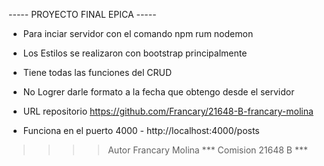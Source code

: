 ----- PROYECTO FINAL EPICA -----

- Para inciar servidor con el comando npm rum nodemon
- Los Estilos se realizaron con bootstrap principalmente
- Tiene todas las funciones del CRUD

- No Logrer darle formato a la fecha que obtengo desde el servidor
- URL repositorio https://github.com/Francary/21648-B-francary-molina

- Funciona en el puerto 4000 - http://localhost:4000/posts









>>>> Autor Francary Molina 
*** Comision 21648 B ***

